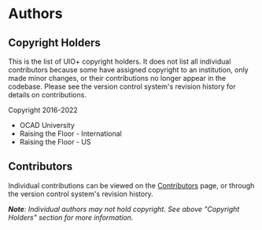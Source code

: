 # Authors

## Copyright Holders

This is the list of UIO+ copyright holders. It does not list all individual contributors because some have assigned
copyright to an institution, only made minor changes, or their contributions no longer appear in the codebase.
Please see the version control system's revision history for details on contributions.

Copyright 2016-2022

* OCAD University
* Raising the Floor - International
* Raising the Floor - US

## Contributors

Individual contributions can be viewed on the
[Contributors](https://github.com/fluid-project/uio-plus/graphs/contributors) page, or through the version control
system's revision history.

_**Note**: Individual authors may not hold copyright. See above "Copyright Holders" section for more information._
